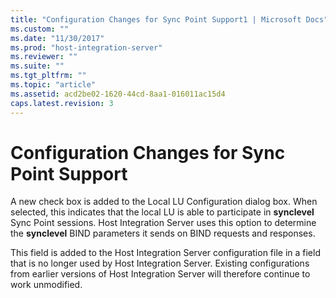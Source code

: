 ```yaml
---
title: "Configuration Changes for Sync Point Support1 | Microsoft Docs"
ms.custom: ""
ms.date: "11/30/2017"
ms.prod: "host-integration-server"
ms.reviewer: ""
ms.suite: ""
ms.tgt_pltfrm: ""
ms.topic: "article"
ms.assetid: acd2be02-1620-44cd-8aa1-016011ac15d4
caps.latest.revision: 3
---
```

# Configuration Changes for Sync Point Support
A new check box is added to the Local LU Configuration dialog box. When selected, this indicates that the local LU is able to participate in **synclevel** Sync Point sessions. Host Integration Server uses this option to determine the **synclevel** BIND parameters it sends on BIND requests and responses.  
  
 This field is added to the Host Integration Server configuration file in a field that is no longer used by Host Integration Server. Existing configurations from earlier versions of Host Integration Server will therefore continue to work unmodified.